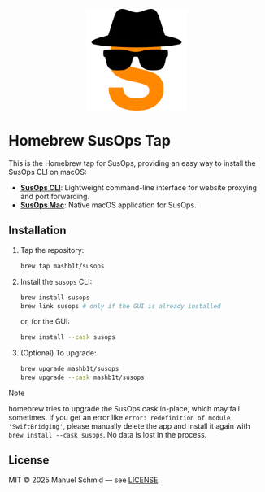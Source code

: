 <p align="center">
    <img src="icon.png" alt="Menu" height="200" />
</p>

# Homebrew SusOps Tap

This is the Homebrew tap for SusOps, providing an easy way to install the SusOps CLI on macOS:

- **[SusOps CLI](https://github.com/mashb1t/susops-cli)**: Lightweight command-line interface for website proxying and port forwarding.
- **[SusOps Mac](https://github.com/mashb1t/susops-mac)**: Native macOS application for SusOps.


## Installation

1. Tap the repository:

   ```bash
   brew tap mashb1t/susops
   ```

2. Install the `susops` CLI:

   ```bash
   brew install susops
   brew link susops # only if the GUI is already installed
   ```
    or, for the GUI:
    
    ```bash
    brew install --cask susops
    ```

3. (Optional) To upgrade:

   ```bash
   brew upgrade mashb1t/susops
   brew upgrade --cask mashb1t/susops
   ```

> [!NOTE]
> homebrew tries to upgrade the SusOps cask in-place, which may fail sometimes. If you get an error like
> `error: redefinition of module 'SwiftBridging'`, please manually delete the app and install it again with
> `brew install --cask susops`. No data is lost in the process.

## License

MIT © 2025 Manuel Schmid — see [LICENSE](LICENSE).
